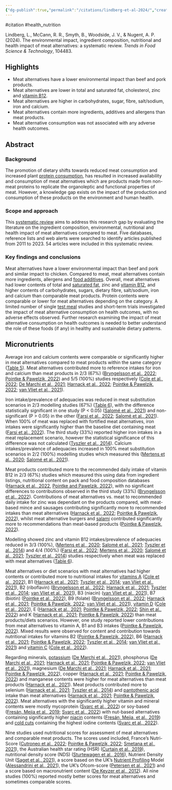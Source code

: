 ```yaml
---
{"dg-publish":true,"permalink":"/citations/lindberg-et-al-2024/","created":"2025-10-23T17:42:46.064+01:00","updated":"2025-10-23T18:06:08.918+01:00"}
---
```


#citation #health_nutrition 

Lindberg, L., McCann, R. R., Smyth, B., Woodside, J. V., & Nugent, A. P. (2024). The environmental impact, ingredient composition, nutritional and health impact of meat alternatives: a systematic review. _Trends in Food Science & Technology_, 104483.

## Highlights
- Meat alternatives have a lower environmental impact than beef and pork products.
- Meat alternatives are lower in total and saturated fat, cholesterol, zinc and [vitamin B12](https://www.sciencedirect.com/topics/food-science/vitamin-b12 "Learn more about vitamin B12 from ScienceDirect's AI-generated Topic Pages").
- Meat alternatives are higher in carbohydrates, sugar, fibre, salt/sodium, iron and calcium.
- Meat alternatives contain more ingredients, additives and allergens than meat products.
- Meat alternative consumption was not associated with any adverse health outcomes.

## Abstract

### Background
The promotion of dietary shifts towards reduced meat consumption and increased plant [protein consumption](https://www.sciencedirect.com/topics/agricultural-and-biological-sciences/protein-intake "Learn more about protein consumption from ScienceDirect's AI-generated Topic Pages"), has resulted in increased availability and consumption of meat alternatives which are products made from non-meat proteins to replicate the organoleptic and functional properties of meat. However, a knowledge gap exists on the impact of the production and consumption of these products on the environment and human health.

### Scope and approach
This [systematic review](https://www.sciencedirect.com/topics/agricultural-and-biological-sciences/systematic-review "Learn more about systematic review from ScienceDirect's AI-generated Topic Pages") aims to address this research gap by evaluating the literature on the ingredient composition, environmental, nutritional and health impact of meat alternatives compared to meat. Five databases, reference lists and web alerts were searched to identify articles published from 2011 to 2023. 54 articles were included in this systematic review.

### Key findings and conclusions
Meat alternatives have a lower environmental impact than beef and pork and similar impact to chicken. Compared to meat, meat alternatives contain more ingredients, allergens and [food additives](https://www.sciencedirect.com/topics/food-science/food-additive "Learn more about food additives from ScienceDirect's AI-generated Topic Pages"). Overall, meat alternatives had lower contents of total and [saturated fat](https://www.sciencedirect.com/topics/agricultural-and-biological-sciences/saturated-fatty-acid "Learn more about saturated fat from ScienceDirect's AI-generated Topic Pages"), zinc and [vitamin B12](https://www.sciencedirect.com/topics/agricultural-and-biological-sciences/vitamin-b12 "Learn more about vitamin B12 from ScienceDirect's AI-generated Topic Pages"), and higher contents of carbohydrates, sugars, dietary fibre, salt/sodium, iron and calcium than comparable meat products. Protein contents were comparable or lower for meat alternatives depending on the category. A limited number of single [test meal](https://www.sciencedirect.com/topics/agricultural-and-biological-sciences/test-meal "Learn more about test meal from ScienceDirect's AI-generated Topic Pages") studies and short-term trials investigated the impact of meat alternative consumption on health outcomes, with no adverse effects observed. Further research examining the impact of meat alternative consumption on health outcomes is needed to better understand the role of these foods (if any) in healthy and sustainable dietary patterns.

## Micronutrients
Average iron and calcium contents were comparable or significantly higher in meat alternatives compared to meat products within the same category ([Table 5](https://www.sciencedirect.com/science/article/pii/S0924224424001596#tbl5)). Meat alternatives contributed more to reference intakes for iron and calcium than meat products in 2/3 (67%) ([Bryngelsson et al., 2022](https://www.sciencedirect.com/science/article/pii/S0924224424001596#bib17); [Pointke & Pawelzik, 2022](https://www.sciencedirect.com/science/article/pii/S0924224424001596#bib90)) and 5/5 (100%) studies respectively ([Cole et al., 2022](https://www.sciencedirect.com/science/article/pii/S0924224424001596#bib22); [De Marchi et al., 2021](https://www.sciencedirect.com/science/article/pii/S0924224424001596#bib30); [Harnack et al., 2022](https://www.sciencedirect.com/science/article/pii/S0924224424001596#bib46); [Pointke & Pawelzik, 2022](https://www.sciencedirect.com/science/article/pii/S0924224424001596#bib90); [van Vliet et al., 2021](https://www.sciencedirect.com/science/article/pii/S0924224424001596#bib110)).

Iron intake/prevalence of adequacies was reduced in meat substitution scenarios in 2/3 modelling studies (67%) ([Table 6](https://www.sciencedirect.com/science/article/pii/S0924224424001596#tbl6)), with the difference statistically significant in one study (P < 0.05) ([Salomé et al., 2021](https://www.sciencedirect.com/science/article/pii/S0924224424001596#bib96)) and non-significant (P > 0.05) in the other ([Farsi et al., 2022](https://www.sciencedirect.com/science/article/pii/S0924224424001596#bib37); [Salomé et al., 2021](https://www.sciencedirect.com/science/article/pii/S0924224424001596#bib96)). When 100% of meat was replaced with fortified meat alternatives, iron intakes were significantly higher than the baseline diet containing meat ([Farsi et al., 2022](https://www.sciencedirect.com/science/article/pii/S0924224424001596#bib37)). The third study (33%) reported higher iron intakes in a meat replacement scenario, however the statistical significance of this difference was not calculated ([Tyszler et al., 2014](https://www.sciencedirect.com/science/article/pii/S0924224424001596#bib107)). Calcium intakes/prevalence of adequacies increased in 100% meat substitution scenarios in 2/2 (100%) modelling studies which measured this ([Mertens et al., 2020](https://www.sciencedirect.com/science/article/pii/S0924224424001596#bib70); [Salomé et al., 2021](https://www.sciencedirect.com/science/article/pii/S0924224424001596#bib96)).

Meat products contributed more to the recommended daily intake of vitamin B12 in 2/3 (67%) studies which measured this using data from ingredient listings, nutritional content on pack and food composition databases ([Harnack et al., 2022](https://www.sciencedirect.com/science/article/pii/S0924224424001596#bib46), [Pointke and Pawelzik, 2022](https://www.sciencedirect.com/science/article/pii/S0924224424001596#bib90)), with no significant differences to contributions observed in the third study (33%) ([Bryngelsson et al., 2022](https://www.sciencedirect.com/science/article/pii/S0924224424001596#bib17)). Contributions of meat alternatives vs. meat to recommended daily intake for zinc was dependant on the products compared, with meat-based mince and sausages contributing significantly more to recommended intakes than meat alternatives ([Harnack et al., 2022](https://www.sciencedirect.com/science/article/pii/S0924224424001596#bib46); [Pointke & Pawelzik, 2022](https://www.sciencedirect.com/science/article/pii/S0924224424001596#bib90)), whilst meat alternative burgers and [salami](https://www.sciencedirect.com/topics/food-science/salami "Learn more about salami from ScienceDirect's AI-generated Topic Pages") contributed significantly more to recommendations than meat-based products ([Pointke & Pawelzik, 2022](https://www.sciencedirect.com/science/article/pii/S0924224424001596#bib90)).

Modelling showed zinc and vitamin B12 intakes/prevalence of adequacies reduced in 3/3 (100%), ([Mertens et al., 2020](https://www.sciencedirect.com/science/article/pii/S0924224424001596#bib70); [Salomé et al., 2021](https://www.sciencedirect.com/science/article/pii/S0924224424001596#bib96); [Tyszler et al., 2014](https://www.sciencedirect.com/science/article/pii/S0924224424001596#bib107)) and 4/4 (100%) ([Farsi et al., 2022](https://www.sciencedirect.com/science/article/pii/S0924224424001596#bib37); [Mertens et al., 2020](https://www.sciencedirect.com/science/article/pii/S0924224424001596#bib70); [Salomé et al., 2021](https://www.sciencedirect.com/science/article/pii/S0924224424001596#bib96); [Tyszler et al., 2014](https://www.sciencedirect.com/science/article/pii/S0924224424001596#bib107)) studies respectively when meat was replaced with meat alternatives ([Table 6](https://www.sciencedirect.com/science/article/pii/S0924224424001596#tbl6)).

Meat alternatives or diet scenarios with meat alternatives had higher contents or contributed more to nutritional intakes for [vitamins A](https://www.sciencedirect.com/topics/agricultural-and-biological-sciences/retinol "Learn more about vitamins A from ScienceDirect's AI-generated Topic Pages") ([Cole et al., 2022](https://www.sciencedirect.com/science/article/pii/S0924224424001596#bib22)), B1 ([Harnack et al., 2021](https://www.sciencedirect.com/science/article/pii/S0924224424001596#bib47); [Tyszler et al., 2014](https://www.sciencedirect.com/science/article/pii/S0924224424001596#bib107); [van Vliet et al., 2021](https://www.sciencedirect.com/science/article/pii/S0924224424001596#bib110)), B2 (riboflavin) ([Bryngelsson et al., 2022](https://www.sciencedirect.com/science/article/pii/S0924224424001596#bib17); [Harnack et al., 2021](https://www.sciencedirect.com/science/article/pii/S0924224424001596#bib47); [Tyszler et al., 2014](https://www.sciencedirect.com/science/article/pii/S0924224424001596#bib107); [van Vliet et al., 2021](https://www.sciencedirect.com/science/article/pii/S0924224424001596#bib110)), B3 (niacin) ([van Vliet et al., 2021](https://www.sciencedirect.com/science/article/pii/S0924224424001596#bib110)), B7 (biotin) ([Pointke et al., 2022](https://www.sciencedirect.com/science/article/pii/S0924224424001596#bib89)), B9 (folate) ([Bryngelsson et al., 2022](https://www.sciencedirect.com/science/article/pii/S0924224424001596#bib17); [Harnack et al., 2021](https://www.sciencedirect.com/science/article/pii/S0924224424001596#bib47); [Pointke & Pawelzik, 2022](https://www.sciencedirect.com/science/article/pii/S0924224424001596#bib90); [van Vliet et al., 2021](https://www.sciencedirect.com/science/article/pii/S0924224424001596#bib110)), [vitamin D](https://www.sciencedirect.com/topics/food-science/vitamin-d "Learn more about vitamin D from ScienceDirect's AI-generated Topic Pages") ([Cole et al., 2022](https://www.sciencedirect.com/science/article/pii/S0924224424001596#bib22)), E ([Harnack et al., 2021](https://www.sciencedirect.com/science/article/pii/S0924224424001596#bib47); [Pointke & Pawelzik, 2022](https://www.sciencedirect.com/science/article/pii/S0924224424001596#bib90); [Shin et al., 2022](https://www.sciencedirect.com/science/article/pii/S0924224424001596#bib98)) and K ([Harnack et al., 2021](https://www.sciencedirect.com/science/article/pii/S0924224424001596#bib47); [Pointke & Pawelzik, 2022](https://www.sciencedirect.com/science/article/pii/S0924224424001596#bib90)) than meat products/diets scenarios. However, one study reported lower contributions from meat alternatives to vitamin A, B1 and B3 intakes ([Pointke & Pawelzik, 2022](https://www.sciencedirect.com/science/article/pii/S0924224424001596#bib90)). Mixed results were observed for content and contribution towards nutritional intakes for vitamins B2 ([Pointke & Pawelzik, 2022](https://www.sciencedirect.com/science/article/pii/S0924224424001596#bib90)), B6 ([Harnack et al., 2021](https://www.sciencedirect.com/science/article/pii/S0924224424001596#bib47); [Pointke & Pawelzik, 2022](https://www.sciencedirect.com/science/article/pii/S0924224424001596#bib90); [Tyszler et al., 2014](https://www.sciencedirect.com/science/article/pii/S0924224424001596#bib107); [van Vliet et al., 2021](https://www.sciencedirect.com/science/article/pii/S0924224424001596#bib110)) and [vitamin C](https://www.sciencedirect.com/topics/agricultural-and-biological-sciences/ascorbic-acid "Learn more about vitamin C from ScienceDirect's AI-generated Topic Pages") ([Cole et al., 2022](https://www.sciencedirect.com/science/article/pii/S0924224424001596#bib22)).

Regarding minerals, [potassium](https://www.sciencedirect.com/topics/food-science/potassium "Learn more about potassium from ScienceDirect's AI-generated Topic Pages") ([De Marchi et al., 2021](https://www.sciencedirect.com/science/article/pii/S0924224424001596#bib30)), phosphorus ([De Marchi et al., 2021](https://www.sciencedirect.com/science/article/pii/S0924224424001596#bib30); [Harnack et al., 2021](https://www.sciencedirect.com/science/article/pii/S0924224424001596#bib47); [Pointke & Pawelzik, 2022](https://www.sciencedirect.com/science/article/pii/S0924224424001596#bib90); [van Vliet et al., 2021](https://www.sciencedirect.com/science/article/pii/S0924224424001596#bib110)), magnesium ([De Marchi et al., 2021](https://www.sciencedirect.com/science/article/pii/S0924224424001596#bib30); [Harnack et al., 2021](https://www.sciencedirect.com/science/article/pii/S0924224424001596#bib47); [Pointke & Pawelzik, 2022](https://www.sciencedirect.com/science/article/pii/S0924224424001596#bib90)), copper ([Harnack et al., 2021](https://www.sciencedirect.com/science/article/pii/S0924224424001596#bib47); [Pointke & Pawelzik, 2022](https://www.sciencedirect.com/science/article/pii/S0924224424001596#bib90)) and manganese contents were higher for meat alternatives than meat products ([Harnack et al., 2021](https://www.sciencedirect.com/science/article/pii/S0924224424001596#bib47)). Meat products contributed more to selenium ([Harnack et al., 2021](https://www.sciencedirect.com/science/article/pii/S0924224424001596#bib47); [Tyszler et al., 2014](https://www.sciencedirect.com/science/article/pii/S0924224424001596#bib107)) and [pantothenic acid](https://www.sciencedirect.com/topics/agricultural-and-biological-sciences/pantothenic-acid "Learn more about pantothenic acid from ScienceDirect's AI-generated Topic Pages") intake than meat alternatives ([Harnack et al., 2021](https://www.sciencedirect.com/science/article/pii/S0924224424001596#bib47); [Pointke & Pawelzik, 2022](https://www.sciencedirect.com/science/article/pii/S0924224424001596#bib90)). Meat alternatives with the significantly higher vitamin and mineral contents were mostly mycoprotein ([Svarc et al., 2022](https://www.sciencedirect.com/science/article/pii/S0924224424001596#bib102)) or soy-based ([Fresán, Mejia et al., 2019](https://www.sciencedirect.com/science/article/pii/S0924224424001596#bib40); [Svarc et al., 2022](https://www.sciencedirect.com/science/article/pii/S0924224424001596#bib102)) with nut-based alternatives containing significantly higher [niacin](https://www.sciencedirect.com/topics/agricultural-and-biological-sciences/niacin "Learn more about niacin from ScienceDirect's AI-generated Topic Pages") contents ([Fresán, Mejia, et al., 2019](https://www.sciencedirect.com/science/article/pii/S0924224424001596#bib40)) and [cold cuts](https://www.sciencedirect.com/topics/food-science/luncheon-meats "Learn more about cold cuts from ScienceDirect's AI-generated Topic Pages") containing the highest iodine contents ([Svarc et al., 2022](https://www.sciencedirect.com/science/article/pii/S0924224424001596#bib102)).

Nine studies used nutritional scores for assessment of meat alternatives and comparable meat products. The scores used included, France’s Nutri-Score ([Cutroneo et al., 2022](https://www.sciencedirect.com/science/article/pii/S0924224424001596#bib26); [Pointke & Pawelzik, 2022](https://www.sciencedirect.com/science/article/pii/S0924224424001596#bib90); [Smetana et al., 2021](https://www.sciencedirect.com/science/article/pii/S0924224424001596#bib100)), the Australian health star rating (HSR) ([Curtain et al., 2019](https://www.sciencedirect.com/science/article/pii/S0924224424001596#bib25)), nutritional density score (NDS) ([Sturtewagen et al., 2016](https://www.sciencedirect.com/science/article/pii/S0924224424001596#bib101)), Nutrient Density Unit ([Saget et al., 2021](https://www.sciencedirect.com/science/article/pii/S0924224424001596#bib95)), a score based on the UK’s [Nutrient Profiling](https://www.sciencedirect.com/topics/food-science/nutrient-profiling "Learn more about Nutrient Profiling from ScienceDirect's AI-generated Topic Pages") Model ([Alessandrini et al., 2021](https://www.sciencedirect.com/science/article/pii/S0924224424001596#bib3)), the UK’s Ofcom-score ([Petersen et al., 2021](https://www.sciencedirect.com/science/article/pii/S0924224424001596#bib86)) and a score based on macronutrient content ([De Keyzer et al., 2012](https://www.sciencedirect.com/science/article/pii/S0924224424001596#bib29)). All nine studies (100%) reported mostly better scores for meat alternatives and sometimes comparable scores.